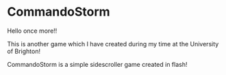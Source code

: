 # CommandoStorm

Hello once more!!

This is another game which I have created during my time at the University of Brighton!

CommandoStorm is a simple sidescroller game created in flash!
